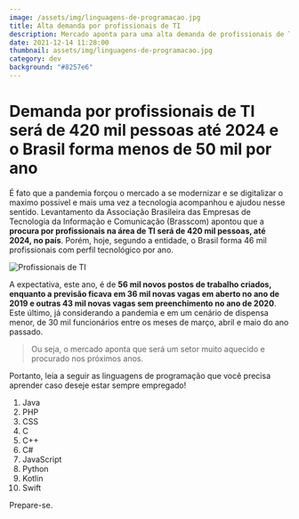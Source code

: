 ```yaml
---
image: /assets/img/linguagens-de-programacao.jpg
title: Alta demanda por profissionais de TI
description: Mercado aponta para uma alta demanda de profissionais de TI nos proximos anos
date: 2021-12-14 11:28:00
thumbnail: assets/img/linguagens-de-programacao.jpg
category: dev
background: "#8257e6"
---
```

# Demanda por profissionais de TI será de 420 mil pessoas até 2024 e o Brasil forma menos de 50 mil por ano

É fato que a pandemia forçou o mercado a se modernizar e se digitalizar o maximo possivel e mais uma vez a tecnologia acompanhou e ajudou nesse sentido. Levantamento da Associação Brasileira das Empresas de Tecnologia da Informação e Comunicação (Brasscom) apontou que a **procura por profissionais na área de TI será de 420 mil pessoas, até 2024, no país**. Porém, hoje, segundo a entidade, o Brasil forma 46 mil profissionais com perfil tecnológico por ano. 

![Profissionais de TI](assets/img/linguagens-de-programacao.jpg "Programação")

A expectativa, este ano, é de **56 mil novos postos de trabalho criados, enquanto a previsão ficava em 36 mil novas vagas em aberto no ano de 2019 e outras 43 mil novas vagas sem preenchimento no ano de 2020**. Este último, já considerando a pandemia e em um cenário de dispensa menor, de 30 mil funcionários entre os meses de março, abril e maio do ano passado.

> Ou seja, o mercado aponta que será um setor muito aquecido e procurado nos próximos anos.

Portanto, leia a seguir as linguagens de programação que você precisa aprender caso deseje estar sempre empregado!

1. Java
2. PHP
3. CSS
4. C
5. C++
6. C#
7. JavaScript
8. Python
9. Kotlin
10. Swift

Prepare-se.
